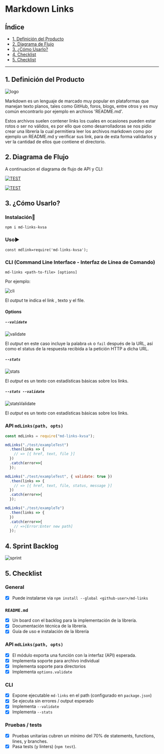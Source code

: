 # Markdown Links

## Índice

* [1. Definición del Producto](#1-definición-del-producto)
* [2. Diagrama de Flujo](#2-diagrama-de-flujo)
* [3. ¿Cómo Usarlo?](#3-cómo-usarlo)
* [4. Checklist](#4-sprint-backlog)
* [5. Checklist](#5-checklist)

***

## 1. Definición del Producto

![logo](https://raw.githubusercontent.com/Katherine-fe/LIM014-mdlinks/main/img/logomdlinks2.png)

Markdown es un lenguaje de marcado muy popular en plataformas que manejan texto planos, tales como GitHub, foros, blogs, entre otros y es muy común encontrarlo por ejemplo en archivos 'README.md'.

Estos archivos suelen contener links los cuales en ocasiones pueden estar rotos o ser no válidos, es por ello que como desarrolladoras se nos pidio crear una librería la cual permitiera leer los archivos markdown como por ejemplo un README.md y verificar sus link, para de esta forma validarlos y ver la cantidad de ellos que contiene el directorio.

## 2. Diagrama de Flujo

A continuacion el diagrama de flujo de API y CLI:

[![TEST](https://raw.githubusercontent.com/Katherine-fe/LIM014-mdlinks/main/img/diagramaAPI.JPG "api")](https://raw.githubusercontent.com/Katherine-fe/LIM014-mdlinks/main/img/diagramaAPI.JPG "api")

[![TEST](https://raw.githubusercontent.com/Katherine-fe/LIM014-mdlinks/main/img/diagramaCLI.JPG "cli")](https://raw.githubusercontent.com/Katherine-fe/LIM014-mdlinks/main/img/diagramaCLI.JPG "cli")

## 3. ¿Cómo Usarlo?

### Instalación:hammer:
`npm i md-links-kvsa`

### Uso:arrow_forward:
`const mdlink=require('md-links-kvsa');`

### CLI (Command Line Interface - Interfaz de Línea de Comando)
`md-links <path-to-file> [options]`

Por ejemplo:

![cli](https://raw.githubusercontent.com/Katherine-fe/LIM014-mdlinks/main/img/mdlinks.JPG)

El _output_ te indica el link , texto y el file. 

#### Options

##### `--validate`

![validate](https://raw.githubusercontent.com/Katherine-fe/LIM014-mdlinks/main/img/validate.JPG)

El _output_ en este caso incluye la palabra `ok` o `fail` después de
la URL, así como el status de la respuesta recibida a la petición HTTP a dicha
URL.

##### `--stats`

![stats](https://raw.githubusercontent.com/Katherine-fe/LIM014-mdlinks/main/img/stats.JPG)

El _output_ es un texto con estadísticas básicas sobre los links.
##### `--stats --validate`
![statsValidate](https://raw.githubusercontent.com/Katherine-fe/LIM014-mdlinks/main/img/statsvalidate.JPG)

El _output_ es un texto con estadísticas básicas sobre los links.
### API `mdLinks(path, opts)`
```js
const mdLinks = require("md-links-kvsa");

mdLinks("./test/exampleTest")
  .then(links => {
    // => [{ href, text, file }]
  })
  .catch(error=>{
  });

mdLinks("./test/exampleTest", { validate: true })
  .then(links => {
    // => [{ href, text, file, status, message }]
  })
  .catch(error=>{
  });

mdLinks("./test/exampleTe")
  .then(links => {
  })
  .catch(error=>{
    // =>[Error:Enter new path]
  });
```
## 4. Sprint Backlog

![sprint](https://raw.githubusercontent.com/Katherine-fe/LIM014-mdlinks/main/img/project.JPG)

## 5. Checklist

### General

* [x] Puede instalarse via `npm install --global <github-user>/md-links`

### `README.md`

* [x] Un board con el backlog para la implementación de la librería.
* [x] Documentación técnica de la librería.
* [x] Guía de uso e instalación de la librería

### API `mdLinks(path, opts)`

* [x] El módulo exporta una función con la interfaz (API) esperada.
* [x] Implementa soporte para archivo individual
* [x] Implementa soporte para directorios
* [x] Implementa `options.validate`

### CLI

* [x] Expone ejecutable `md-links` en el path (configurado en `package.json`)
* [x] Se ejecuta sin errores / output esperado
* [x] Implementa `--validate`
* [x] Implementa `--stats`

### Pruebas / tests

* [x] Pruebas unitarias cubren un mínimo del 70% de statements, functions,
  lines, y branches.
* [x] Pasa tests (y linters) (`npm test`).